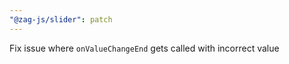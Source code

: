 ```yaml
---
"@zag-js/slider": patch
---
```


Fix issue where `onValueChangeEnd` gets called with incorrect value
